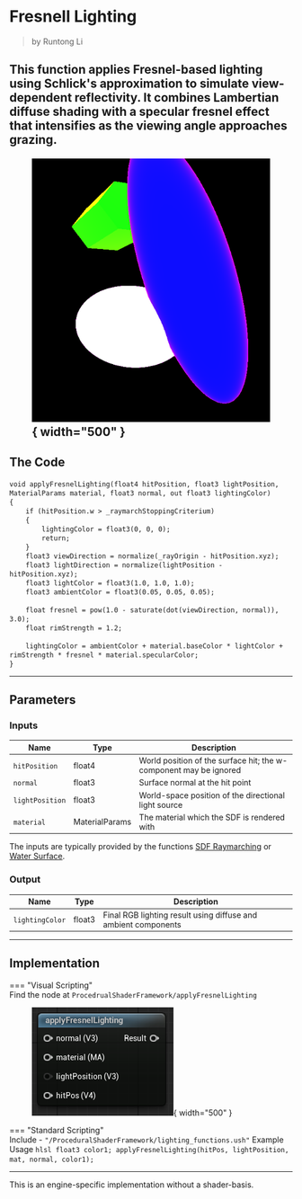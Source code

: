 <div class="container">
    <h1 class="main-heading">Fresnell Lighting</h1>
    <blockquote class="author">by Runtong Li</blockquote>
</div>

This function applies Fresnel-based lighting using Schlick's approximation to simulate view-dependent reflectivity. It combines Lambertian diffuse shading with a specular fresnel effect that intensifies as the viewing angle approaches grazing.
    <figure markdown="span">
        ![Unreal PBR Lighting](../images/lighting/examples/fresnelLight.png){ width="500" }
    </figure>
---

## The Code
```hlsl
void applyFresnelLighting(float4 hitPosition, float3 lightPosition, MaterialParams material, float3 normal, out float3 lightingColor)
{
    if (hitPosition.w > _raymarchStoppingCriterium)
    {
        lightingColor = float3(0, 0, 0);
        return;
    }
    float3 viewDirection = normalize(_rayOrigin - hitPosition.xyz);
    float3 lightDirection = normalize(lightPosition - hitPosition.xyz);
    float3 lightColor = float3(1.0, 1.0, 1.0);
    float3 ambientColor = float3(0.05, 0.05, 0.05);

    float fresnel = pow(1.0 - saturate(dot(viewDirection, normal)), 3.0);
    float rimStrength = 1.2;

    lightingColor = ambientColor + material.baseColor * lightColor + rimStrength * fresnel * material.specularColor;
}
```

---

## Parameters

### Inputs

| Name            | Type     | Description |
|-----------------|----------|-------------|
| `hitPosition`   | float4   | World position of the surface hit; the w-component may be ignored |
| `normal`        | float3   | Surface normal at the hit point |
| `lightPosition` | float3   | World-space position of the directional light source |
| `material`      | MaterialParams | The material which the SDF is rendered with|

The inputs are typically provided by the functions [SDF Raymarching](../sdfs/raymarchAll.md) or [Water Surface](../water/waterSurface.md).

### Output
| Name            | Type     | Description |
|-----------------|----------|-------------|
| `lightingColor`   | float3   | Final RGB lighting result using diffuse and ambient components |

---

## Implementation

=== "Visual Scripting"  
    Find the node at ```ProcedrualShaderFramework/applyFresnelLighting```
    <figure markdown="span">
    ![Unreal PhongLighting Lighting](../images/lighting/fresnelLight.png){ width="500" }
    </figure>

=== "Standard Scripting"  
    Include - ```"/ProceduralShaderFramework/lighting_functions.ush"```
    Example Usage
    ```hlsl
    float3 color1;
    applyFresnelLighting(hitPos, lightPosition, mat, normal, color1);
    ```

---

This is an engine-specific implementation without a shader-basis.